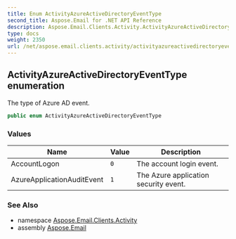 ```yaml
---
title: Enum ActivityAzureActiveDirectoryEventType
second_title: Aspose.Email for .NET API Reference
description: Aspose.Email.Clients.Activity.ActivityAzureActiveDirectoryEventType enum. The type of Azure AD event
type: docs
weight: 2350
url: /net/aspose.email.clients.activity/activityazureactivedirectoryeventtype/
---
```

## ActivityAzureActiveDirectoryEventType enumeration

The type of Azure AD event.

```csharp
public enum ActivityAzureActiveDirectoryEventType
```

### Values

| Name | Value | Description |
| --- | --- | --- |
| AccountLogon | `0` | The account login event. |
| AzureApplicationAuditEvent | `1` | The Azure application security event. |

### See Also

* namespace [Aspose.Email.Clients.Activity](../../aspose.email.clients.activity/)
* assembly [Aspose.Email](../../)


